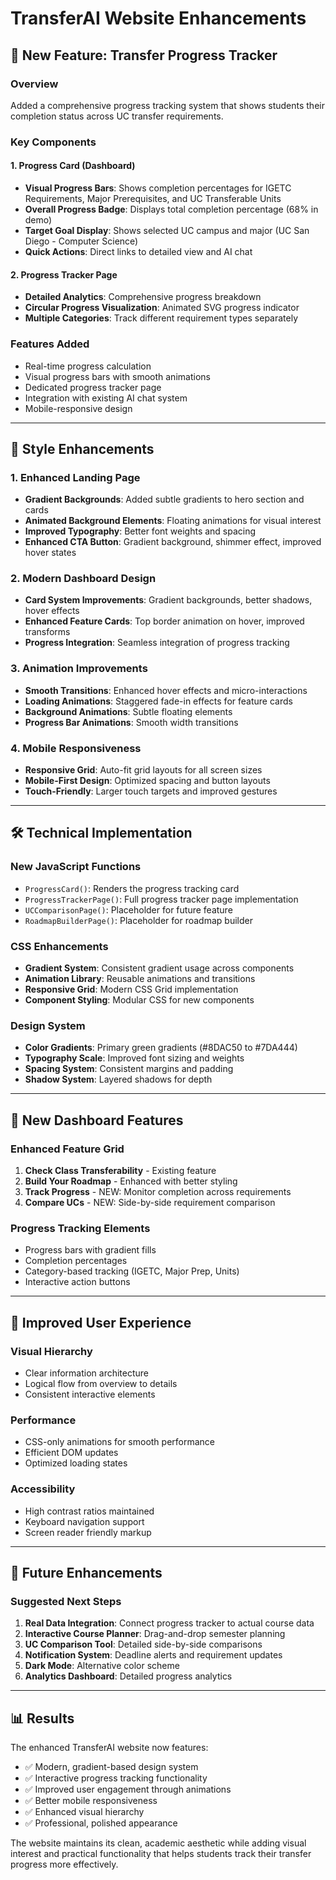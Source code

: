 # TransferAI Website Enhancements

## 🚀 New Feature: Transfer Progress Tracker

### Overview
Added a comprehensive progress tracking system that shows students their completion status across UC transfer requirements.

### Key Components

#### 1. Progress Card (Dashboard)
- **Visual Progress Bars**: Shows completion percentages for IGETC Requirements, Major Prerequisites, and UC Transferable Units
- **Overall Progress Badge**: Displays total completion percentage (68% in demo)
- **Target Goal Display**: Shows selected UC campus and major (UC San Diego - Computer Science)
- **Quick Actions**: Direct links to detailed view and AI chat

#### 2. Progress Tracker Page
- **Detailed Analytics**: Comprehensive progress breakdown
- **Circular Progress Visualization**: Animated SVG progress indicator
- **Multiple Categories**: Track different requirement types separately

### Features Added
- Real-time progress calculation
- Visual progress bars with smooth animations
- Dedicated progress tracker page
- Integration with existing AI chat system
- Mobile-responsive design

---

## 🎨 Style Enhancements

### 1. Enhanced Landing Page
- **Gradient Backgrounds**: Added subtle gradients to hero section and cards
- **Animated Background Elements**: Floating animations for visual interest
- **Improved Typography**: Better font weights and spacing
- **Enhanced CTA Button**: Gradient background, shimmer effect, improved hover states

### 2. Modern Dashboard Design
- **Card System Improvements**: Gradient backgrounds, better shadows, hover effects
- **Enhanced Feature Cards**: Top border animation on hover, improved transforms
- **Progress Integration**: Seamless integration of progress tracking

### 3. Animation Improvements
- **Smooth Transitions**: Enhanced hover effects and micro-interactions
- **Loading Animations**: Staggered fade-in effects for feature cards
- **Background Animations**: Subtle floating elements
- **Progress Bar Animations**: Smooth width transitions

### 4. Mobile Responsiveness
- **Responsive Grid**: Auto-fit grid layouts for all screen sizes
- **Mobile-First Design**: Optimized spacing and button layouts
- **Touch-Friendly**: Larger touch targets and improved gestures

---

## 🛠 Technical Implementation

### New JavaScript Functions
- `ProgressCard()`: Renders the progress tracking card
- `ProgressTrackerPage()`: Full progress tracker page implementation
- `UCComparisonPage()`: Placeholder for future feature
- `RoadmapBuilderPage()`: Placeholder for roadmap builder

### CSS Enhancements
- **Gradient System**: Consistent gradient usage across components
- **Animation Library**: Reusable animations and transitions
- **Responsive Grid**: Modern CSS Grid implementation
- **Component Styling**: Modular CSS for new components

### Design System
- **Color Gradients**: Primary green gradients (#8DAC50 to #7DA444)
- **Typography Scale**: Improved font sizing and weights
- **Spacing System**: Consistent margins and padding
- **Shadow System**: Layered shadows for depth

---

## 📱 New Dashboard Features

### Enhanced Feature Grid
1. **Check Class Transferability** - Existing feature
2. **Build Your Roadmap** - Enhanced with better styling
3. **Track Progress** - NEW: Monitor completion across requirements
4. **Compare UCs** - NEW: Side-by-side requirement comparison

### Progress Tracking Elements
- Progress bars with gradient fills
- Completion percentages
- Category-based tracking (IGETC, Major Prep, Units)
- Interactive action buttons

---

## 🔄 Improved User Experience

### Visual Hierarchy
- Clear information architecture
- Logical flow from overview to details
- Consistent interactive elements

### Performance
- CSS-only animations for smooth performance
- Efficient DOM updates
- Optimized loading states

### Accessibility
- High contrast ratios maintained
- Keyboard navigation support
- Screen reader friendly markup

---

## 🎯 Future Enhancements

### Suggested Next Steps
1. **Real Data Integration**: Connect progress tracker to actual course data
2. **Interactive Course Planner**: Drag-and-drop semester planning
3. **UC Comparison Tool**: Detailed side-by-side comparisons
4. **Notification System**: Deadline alerts and requirement updates
5. **Dark Mode**: Alternative color scheme
6. **Analytics Dashboard**: Detailed progress analytics

---

## 📊 Results

The enhanced TransferAI website now features:
- ✅ Modern, gradient-based design system
- ✅ Interactive progress tracking functionality
- ✅ Improved user engagement through animations
- ✅ Better mobile responsiveness
- ✅ Enhanced visual hierarchy
- ✅ Professional, polished appearance

The website maintains its clean, academic aesthetic while adding visual interest and practical functionality that helps students track their transfer progress more effectively.